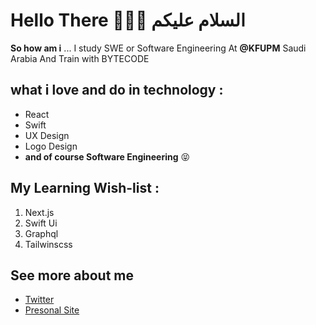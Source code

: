 # Hello There ✌🏻🎨 السلام عليكم    

**So how am i** ... I study SWE or Software Engineering At **@KFUPM** Saudi Arabia And Train with BYTECODE 

## what i love and do in technology :
- React 
- Swift 
- UX Design 
- Logo Design
- **and of course Software Engineering** 😝

## My Learning Wish-list :
1.  Next.js 
2.  Swift Ui 
3.  Graphql 
3.  Tailwinscss 

## See more about me
- [Twitter](https://twitter.com/Abdullah_Mzaien)
- [Presonal Site](https://Mzaien.Design)
